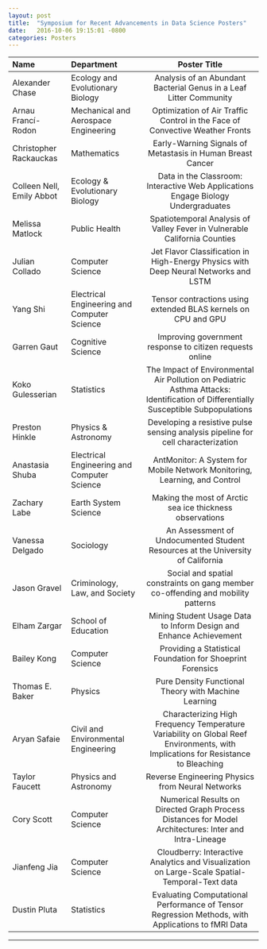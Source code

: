 ```yaml
---
layout: post
title:  "Symposium for Recent Advancements in Data Science Posters"
date:   2016-10-06 19:15:01 -0800
categories: Posters
---
```



|Name       	|       Department    	| Poster Title |
|:------------- |:-------------|:-----------:|
|Alexander Chase  | Ecology and Evolutionary Biology|Analysis of an Abundant Bacterial Genus in a Leaf Litter Community |
| Arnau Francí-Rodon   | Mechanical and Aerospace Engineering   |Optimization of Air Traffic Control in the Face of Convective Weather Fronts |
| Christopher Rackauckas	|Mathematics	| Early-Warning Signals of Metastasis in Human Breast Cancer|
| Colleen Nell, Emily Abbot		| Ecology & Evolutionary Biology| Data in the Classroom: Interactive Web Applications Engage Biology Undergraduates|
| Melissa Matlock		| Public Health			|Spatiotemporal Analysis of Valley Fever in Vulnerable California Counties |
| Julian Collado	| Computer Science | Jet Flavor Classification in High-Energy Physics with Deep Neural Networks and LSTM|
| Yang Shi | Electrical Engineering and Computer Science | Tensor contractions using extended BLAS kernels on CPU and GPU |
|Garren Gaut | Cognitive Science|  Improving government response to citizen requests online|
|Koko Gulesserian |  Statistics|  The Impact of Environmental Air Pollution on Pediatric Asthma Attacks: Identification of Differentially Susceptible Subpopulations|
| Preston Hinkle| Physics & Astronomy | Developing a resistive pulse sensing analysis pipeline for cell characterization |
| Anastasia Shuba|  Electrical Engineering and Computer Science|AntMonitor: A System for Mobile Network Monitoring, Learning, and Control  |
| Zachary Labe| Earth System Science | Making the most of Arctic sea ice thickness observations |
|Vanessa Delgado | Sociology |  An Assessment of Undocumented Student Resources at the University of California|
| Jason Gravel| Criminology, Law, and Society | Social and spatial constraints on gang member co-offending and mobility patterns |
| Elham Zargar| School of Education | Mining Student Usage Data to Inform Design and Enhance Achievement |
|Bailey Kong | Computer Science | Providing a Statistical Foundation for Shoeprint Forensics |
| Thomas E. Baker| Physics | Pure Density Functional Theory with Machine Learning |
| Aryan Safaie| Civil and Environmental Engineering | Characterizing High Frequency Temperature Variability on Global Reef Environments, with Implications for Resistance to Bleaching |
|Taylor Faucett | Physics and Astronomy | Reverse Engineering Physics from Neural Networks |
| Cory Scott|  Computer Science| Numerical Results on Directed Graph Process Distances for Model Architectures: Inter and Intra-Lineage |
| Jianfeng Jia| Computer Science | Cloudberry: Interactive Analytics and Visualization on Large-Scale Spatial-Temporal-Text data |
|Dustin Pluta | Statistics | Evaluating Computational Performance of Tensor Regression Methods, with Applications to fMRI Data |


* * *
